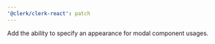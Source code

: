 ```yaml
---
'@clerk/clerk-react': patch
---
```


Add the ability to specify an appearance for modal component usages.
